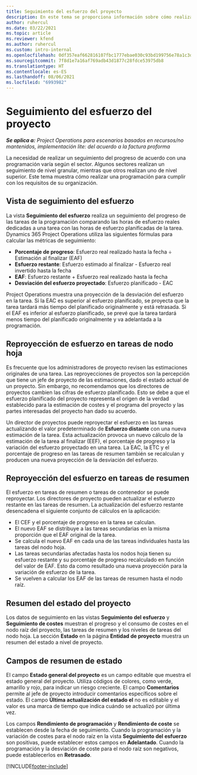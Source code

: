 ```yaml
---
title: Seguimiento del esfuerzo del proyecto
description: En este tema se proporciona información sobre cómo realizar un seguimiento de esfuerzo en el progreso y el progreso del trabajo.
author: ruhercul
ms.date: 03/22/2021
ms.topic: article
ms.reviewer: kfend
ms.author: ruhercul
ms.custom: intro-internal
ms.openlocfilehash: 0df357eaf662816107fbc1777ebae030c93bd199756e78a1c3d59155dc64d38f
ms.sourcegitcommit: 7f8d1e7a16af769adb43d1877c28fdce53975db8
ms.translationtype: HT
ms.contentlocale: es-ES
ms.lasthandoff: 08/06/2021
ms.locfileid: "6993982"
---
```

# <a name="project-effort-tracking"></a>Seguimiento del esfuerzo del proyecto

_**Se aplica a:** Project Operations para escenarios basados en recursos/no mantenidos, implementación lite: del acuerdo a la factura proforma_

La necesidad de realizar un seguimiento del progreso de acuerdo con una programación varía según el sector. Algunos sectores realizan un seguimiento de nivel granular, mientras que otros realizan uno de nivel superior. Este tema muestra cómo realizar una programación para cumplir con los requisitos de su organización.

## <a name="effort-tracking-view"></a>Vista de seguimiento del esfuerzo

La vista **Seguimiento del esfuerzo** realiza un seguimiento del progreso de las tareas de la programación comparando las horas de esfuerzo reales dedicadas a una tarea con las horas de esfuerzo planificadas de la tarea. Dynamics 365 Project Operations utiliza las siguientes fórmulas para calcular las métricas de seguimiento:

- **Porcentaje de progreso**: Esfuerzo real realizado hasta la fecha ÷ Estimación al finalizar (EAF) 
- **Esfuerzo restante**: Esfuerzo estimado al finalizar - Esfuerzo real invertido hasta la fecha 
- **EAF**: Esfuerzo restante + Esfuerzo real realizado hasta la fecha 
- **Desviación del esfuerzo proyectado**: Esfuerzo planificado - EAC

Project Operations muestra una proyección de la desviación del esfuerzo en la tarea. Si la EAC es superior al esfuerzo planificado, se proyecta que la tarea tardará más tiempo del planificado originalmente y está retrasada. Si el EAF es inferior al esfuerzo planificado, se prevé que la tarea tardará menos tiempo del planificado originalmente y va adelantada a la programación.

## <a name="reprojecting-effort-on-leaf-node-tasks"></a>Reproyección de esfuerzo en tareas de nodo hoja

Es frecuente que los administradores de proyecto revisen las estimaciones originales de una tarea. Las reproyecciones de proyectos son la percepción que tiene un jefe de proyecto de las estimaciones, dado el estado actual de un proyecto. Sin embargo, no recomendamos que los directores de proyectos cambien las cifras de esfuerzo planificado. Esto se debe a que el esfuerzo planificado del proyecto representa el origen de la verdad establecido para la estimación de costes y el programa del proyecto y las partes interesadas del proyecto han dado su acuerdo.

Un director de proyectos puede reproyectar el esfuerzo en las tareas actualizando el valor predeterminado de **Esfuerzo distante** con una nueva estimación de la tarea. Esta actualización provoca un nuevo cálculo de la estimación de la tarea al finalizar (EEF), el porcentaje de progreso y la variación del esfuerzo proyectado en una tarea. La EAC, la ETC y el porcentaje de progreso en las tareas de resumen también se recalculan y producen una nueva proyección de la desviación del esfuerzo.

## <a name="reprojection-of-effort-on-summary-tasks"></a>Reproyección del esfuerzo en tareas de resumen

El esfuerzo en tareas de resumen o tareas de contenedor se puede reproyectar. Los directores de proyecto pueden actualizar el esfuerzo restante en las tareas de resumen. La actualización del esfuerzo restante desencadena el siguiente conjunto de cálculos en la aplicación:

- El CEF y el porcentaje de progreso en la tarea se calculan.
- El nuevo EAF se distribuye a las tareas secundarias en la misma proporción que el EAF original de la tarea.
- Se calcula el nuevo EAF en cada una de las tareas individuales hasta las tareas del nodo hoja. 
- Las tareas secundarias afectadas hasta los nodos hoja tienen su esfuerzo restante y su porcentaje de progreso recalculado en función del valor de EAF. Esto da como resultado una nueva proyección para la variación de esfuerzo de la tarea. 
- Se vuelven a calcular los EAF de las tareas de resumen hasta el nodo raíz.


## <a name="project-status-summary"></a>Resumen del estado del proyecto

Los datos de seguimiento en las vistas **Seguimiento del esfuerzo** y **Seguimiento de costes** muestran el progreso y el consumo de costes en el nodo raíz del proyecto, las tareas de resumen y los niveles de tareas del nodo hoja. La sección **Estado** en la página **Entidad de proyecto** muestra un resumen del estado a nivel de proyecto.

## <a name="status-summary-fields"></a>Campos de resumen de estado

El campo **Estado general del proyecto** es un campo editable que muestra el estado general del proyecto. Utiliza códigos de colores, como verde, amarillo y rojo, para indicar un riesgo creciente. El campo **Comentarios** permite al jefe de proyecto introducir comentarios específicos sobre el estado. El campo **Última actualización del estado el** no es editable y el valor es una marca de tiempo que indica cuándo se actualizó por última vez.

Los campos **Rendimiento de programación** y **Rendimiento de coste** se establecen desde la fecha de seguimiento. Cuando la programación y la variación de costes para el nodo raíz en la vista **Seguimiento del esfuerzo** son positivas, puede establecer estos campos en **Adelantado**. Cuando la programación y la desviación de coste para el nodo raíz son negativos, puede establecerlos en **Retrasado**.


[!INCLUDE[footer-include](../includes/footer-banner.md)]
